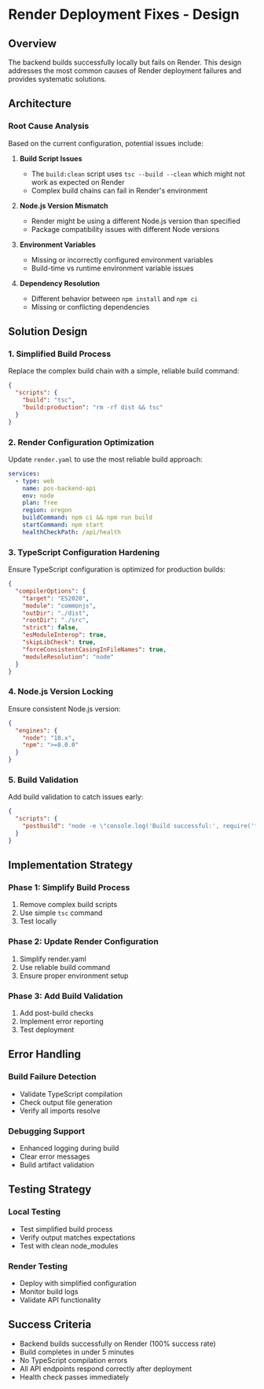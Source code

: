 # Render Deployment Fixes - Design

## Overview

The backend builds successfully locally but fails on Render. This design addresses the most common causes of Render deployment failures and provides systematic solutions.

## Architecture

### Root Cause Analysis

Based on the current configuration, potential issues include:

1. **Build Script Issues**

   - The `build:clean` script uses `tsc --build --clean` which might not work as expected on Render
   - Complex build chains can fail in Render's environment

2. **Node.js Version Mismatch**

   - Render might be using a different Node.js version than specified
   - Package compatibility issues with different Node versions

3. **Environment Variables**

   - Missing or incorrectly configured environment variables
   - Build-time vs runtime environment variable issues

4. **Dependency Resolution**
   - Different behavior between `npm install` and `npm ci`
   - Missing or conflicting dependencies

## Solution Design

### 1. Simplified Build Process

Replace the complex build chain with a simple, reliable build command:

```json
{
  "scripts": {
    "build": "tsc",
    "build:production": "rm -rf dist && tsc"
  }
}
```

### 2. Render Configuration Optimization

Update `render.yaml` to use the most reliable build approach:

```yaml
services:
  - type: web
    name: pos-backend-api
    env: node
    plan: free
    region: oregon
    buildCommand: npm ci && npm run build
    startCommand: npm start
    healthCheckPath: /api/health
```

### 3. TypeScript Configuration Hardening

Ensure TypeScript configuration is optimized for production builds:

```json
{
  "compilerOptions": {
    "target": "ES2020",
    "module": "commonjs",
    "outDir": "./dist",
    "rootDir": "./src",
    "strict": false,
    "esModuleInterop": true,
    "skipLibCheck": true,
    "forceConsistentCasingInFileNames": true,
    "moduleResolution": "node"
  }
}
```

### 4. Node.js Version Locking

Ensure consistent Node.js version:

```json
{
  "engines": {
    "node": "18.x",
    "npm": ">=8.0.0"
  }
}
```

### 5. Build Validation

Add build validation to catch issues early:

```json
{
  "scripts": {
    "postbuild": "node -e \"console.log('Build successful:', require('fs').existsSync('./dist/app.js'))\""
  }
}
```

## Implementation Strategy

### Phase 1: Simplify Build Process

1. Remove complex build scripts
2. Use simple `tsc` command
3. Test locally

### Phase 2: Update Render Configuration

1. Simplify render.yaml
2. Use reliable build command
3. Ensure proper environment setup

### Phase 3: Add Build Validation

1. Add post-build checks
2. Implement error reporting
3. Test deployment

## Error Handling

### Build Failure Detection

- Validate TypeScript compilation
- Check output file generation
- Verify all imports resolve

### Debugging Support

- Enhanced logging during build
- Clear error messages
- Build artifact validation

## Testing Strategy

### Local Testing

- Test simplified build process
- Verify output matches expectations
- Test with clean node_modules

### Render Testing

- Deploy with simplified configuration
- Monitor build logs
- Validate API functionality

## Success Criteria

- Backend builds successfully on Render (100% success rate)
- Build completes in under 5 minutes
- No TypeScript compilation errors
- All API endpoints respond correctly after deployment
- Health check passes immediately
